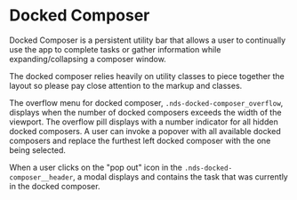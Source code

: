 # Docked Composer

Docked Composer is a persistent utility bar that allows a user to continually use the app to complete tasks or gather information while expanding/collapsing a composer window.

The docked composer relies heavily on utility classes to piece together the layout so please pay close attention to the markup and classes.

The overflow menu for docked composer, `.nds-docked-composer_overflow`, displays when the number of docked composers exceeds the width of the viewport. The overflow pill displays with a number indicator for all hidden docked composers. A user can invoke a popover with all available docked composers and replace the furthest left docked composer with the one being selected.

When a user clicks on the "pop out" icon in the `.nds-docked-composer__header`, a modal displays and contains the task that was currently in the docked composer.
